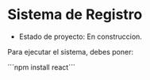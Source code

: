 <h1> Sistema de Registro </h1>  

- Estado de proyecto: En construccion.

Para ejecutar el sistema, debes poner:

´´´npm install react´´´  
